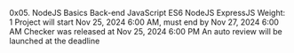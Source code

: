 0x05. NodeJS Basics
Back-end
JavaScript
ES6
NodeJS
ExpressJS
 Weight: 1
 Project will start Nov 25, 2024 6:00 AM, must end by Nov 27, 2024 6:00 AM
 Checker was released at Nov 25, 2024 6:00 PM
 An auto review will be launched at the deadline

